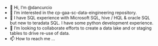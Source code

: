 - 👋 Hi, I’m @dancurcio
- 👀 I’m interested in the cp-gaa-sc-data-eingineering repository.
- 🌱 I have SQL experience with Microsoft SQL, hive / HQL & oracle SQL but new to teradata SQL. I have some python development experience. 
- 💞️ I’m looking to collaborate efforts to create a data lake and or staging tables to drive re-use of data.
- 📫 How to reach me ...

<!---
dancurcio/dancurcio is a ✨ special ✨ repository because its `README.md` (this file) appears on your GitHub profile.
You can click the Preview link to take a look at your changes.
--->
